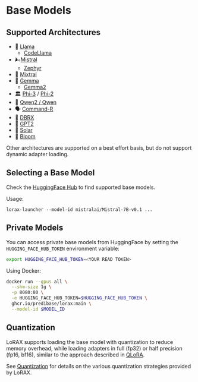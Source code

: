 # Base Models

## Supported Architectures

- 🦙 [Llama](https://huggingface.co/meta-llama)
  - [CodeLlama](https://huggingface.co/codellama)
- 🌬️[Mistral](https://huggingface.co/mistralai)
  - [Zephyr](https://huggingface.co/HuggingFaceH4/zephyr-7b-beta)
- 🔄 [Mixtral](https://huggingface.co/mistralai/Mixtral-8x7B-v0.1)
- 💎 [Gemma](https://blog.google/technology/developers/gemma-open-models/)
  - [Gemma2](https://huggingface.co/collections/google/gemma-2-release-667d6600fd5220e7b967f315)
- 🏛️ [Phi-3](https://azure.microsoft.com/en-us/blog/introducing-phi-3-redefining-whats-possible-with-slms/) / [Phi-2](https://huggingface.co/microsoft/phi-2)
- 🔮 [Qwen2 / Qwen](https://huggingface.co/Qwen)
- 🗣️ [Command-R](https://docs.cohere.com/docs/command-r)
- 🧱 [DBRX](https://www.databricks.com/blog/introducing-dbrx-new-state-art-open-llm)
- 🤖 [GPT2](https://huggingface.co/gpt2)
- 🔆 [Solar](https://huggingface.co/upstage/SOLAR-10.7B-v1.0)
- 🌸 [Bloom](https://huggingface.co/bigscience/bloom)

Other architectures are supported on a best effort basis, but do not support dynamic adapter loading.

## Selecting a Base Model

Check the [HuggingFace Hub](https://huggingface.co/models?pipeline_tag=text-generation&sort=downloads) to find supported base models.

Usage:

```shell
lorax-launcher --model-id mistralai/Mistral-7B-v0.1 ...
```

## Private Models

You can access private base models from HuggingFace by setting the `HUGGING_FACE_HUB_TOKEN` environment variable:

```bash
export HUGGING_FACE_HUB_TOKEN=<YOUR READ TOKEN>
```

Using Docker:

```bash
docker run --gpus all \
  --shm-size 1g \
  -p 8080:80 \
  -e HUGGING_FACE_HUB_TOKEN=$HUGGING_FACE_HUB_TOKEN \
  ghcr.io/predibase/lorax:main \
  --model-id $MODEL_ID
```

## Quantization

LoRAX supports loading the base model with quantization to reduce memory overhead, while loading adapters in
full (fp32) or half precision (fp16, bf16), similar to the approach described in [QLoRA](https://arxiv.org/abs/2305.14314).

See [Quantization](../guides/quantization.md) for details on the various quantization strategies provided by LoRAX.
